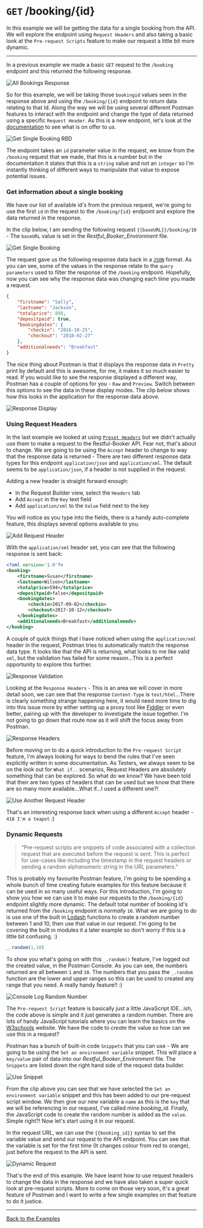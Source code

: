 # `GET` /booking/{id}

In this example we will be getting the data for a single booking from the API. We will explore the endpoint using `Request Headers` and also taking a basic look at the `Pre-request Scripts` feature to make our request a little bit more dynamic.

---

In a previous example we made a basic `GET` request to the `/booking` endpoint and this returned the following response.

![All Bookings Response](https://github.com/DannyDainton/All-Things-Postman/blob/master/Public/images/06_getSingleBooking/All_Bookings_Response.PNG)

So for this example, we will be taking those `bookingid` values seen in the response above and using the `/booking/{id}` endpoint to return data relating to that Id. Along the way we will be using several different Postman features to interact with the endpoint and change the type of data returned using a specific `Request Header`. As this is a new endpoint, let's look at the [documentation](https://restful-booker.herokuapp.com/#get-bookingid) to see what is on offer to us.

![Get Single Booking RBD](https://github.com/DannyDainton/All-Things-Postman/blob/master/Public/images/06_getSingleBooking/Get_Single_Booking_RBD.PNG)

The endpoint takes an `id` parameter value in the request, we know from the `/booking` request that we made, that this is a number but in the documentation it states that this is a `string` value and not an `integer` so I'm instantly thinking of different ways to manipulate that value to expose potential issues.

### Get information about a single booking

We have our list of available id's from the previous request, we're going to use the first `id` in the request to the `/booking/{id}` endpoint and explore the data returned in the response.

In the clip below, I am sending the following request `{{baseURL}}/booking/10` - The `baseURL` value is set in the _Restful_Booker_Environment_ file.

![Get Single Booking](https://github.com/DannyDainton/All-Things-Postman/blob/master/Public/gifs/06_getSingleBooking/Get_A_Single_Booking.gif)

The request gave us the following response data back in a [`JSON`](https://en.wikipedia.org/wiki/JSON) format. As you can see, some of the values in the response relate to the `query parameters` used to filter the response of the `/booking` endpoint. Hopefully, now you can see why the response data was changing each time you made a request.

```json
{
    "firstname": "Sally",
    "lastname": "Jackson",
    "totalprice": 898,
    "depositpaid": true,
    "bookingdates": {
        "checkin": "2016-10-25",
        "checkout": "2018-02-27"
    },
    "additionalneeds": "Breakfast"
}
```
The nice thing about Postman is that it displays the response data in `Pretty` print by default and this is awesome, for me, it makes it so much easier to read. If you would like to see the response displayed a different way, Postman has a couple of options for you - `Raw` and `Preview`. Switch between this options to see the data in these display modes. The clip below shows how this looks in the application for the response data above.

![Response Display](https://github.com/DannyDainton/All-Things-Postman/blob/master/Public/gifs/06_getSingleBooking/Response_Display.gif)

### Using Request Headers

In the last example we looked at using [`Preset Headers`](https://github.com/DannyDainton/All-Things-Postman/blob/master/Examples/04_preSetHeaders.md) but we didn't actually use them to make a request to the Restful-Booker API. Fear not, that's about to change. We are going to be using the `Accept` header to change to way that the response data is returned - There are two different response data types for this endpoint `application/json` and `application/xml`. The default seems to be `application/json`, if a header is not supplied in the request.

Adding a new header is straight forward enough:

- In the Request Builder view, select the `Headers` tab
- Add `Accept` in the `Key` text field
- Add `application/xml` to the `Value` field next to the key

You will notice as you type into the fields, there is a handy auto-complete feature, this displays several options available to you.

![Add Request Header](https://github.com/DannyDainton/All-Things-Postman/blob/master/Public/gifs/06_getSingleBooking/Add_Request_Header.gif)

With the `application/xml` header set, you can see that the following response is sent back:

```xml
<?xml version='1.0'?>
<booking>
    <firstname>Susan</firstname>
    <lastname>Wilson</lastname>
    <totalprice>594</totalprice>
    <depositpaid>false</depositpaid>
    <bookingdates>
        <checkin>2017-09-02</checkin>
        <checkout>2017-10-12</checkout>
    </bookingdates>
    <additionalneeds>Breakfast</additionalneeds>
</booking>
```

A couple of quick things that I have noticed when using the `application/xml` header in the request, Postman tries to automatically match the response data type. It looks like that the API is returning, what looks to me like valid `xml`, but the validation has failed for some reason...This is a perfect opportunity to explore this further.

![Response Validation](https://github.com/DannyDainton/All-Things-Postman/blob/master/Public/images/06_getSingleBooking/Response_Validation.PNG)

Looking at the `Response Headers` - This is an area we will cover in more detail soon, we can see that the response `Content-Type` is `text/html`...There is clearly something strange happening here, it would need more time to dig into this issue more by either setting up a proxy tool like [Fiddler](https://www.telerik.com/fiddler) or even better, pairing up with the developer to investigate the issue together. I'm not going to go down that route now as it will shift the focus away from Postman.

![Response Headers](https://github.com/DannyDainton/All-Things-Postman/blob/master/Public/images/06_getSingleBooking/Response_Headers.PNG)

Before moving on to do a quick introduction to the `Pre-request Script` feature, I'm always looking for ways to bend the rules that I've seen explicitly written in some documentation. As Testers, we always seem to be on the look out for `What if..` scenarios, Request Headers are absolutely something that can be explored. So what do we know? We have been told that their are two types of headers that can be used but we know that there are so many more available...What if...I used a different one?!

![Use Another Request Header](https://github.com/DannyDainton/All-Things-Postman/blob/master/Public/gifs/06_getSingleBooking/Use_Another_Request_Header.gif)

That's an interesting response back when using a different `Accept` header - `418 I'm a teapot` :)

### Dynamic Requests

> "Pre-request scripts are snippets of code associated with a collection request that are executed before the request is sent. This is perfect for use-cases like including the timestamp in the request headers or sending a random alphanumeric string in the URL parameters."

This is probably my favourite Postman feature, I'm going to be spending a whole bunch of time creating future examples for this feature because it can be used in so many useful ways. For this introduction, I'm going to show you how we can use it to make our requests to the `/booking/{id}` endpoint slightly more dynamic. The default total number of booking id's returned from the `/booking` endpoint is _normally_ `10`. What we are going to do is use one of the built in [Lodash](https://lodash.com/docs/4.17.10#random) functions to create a random number between 1 and 10, then use that value in our request. I'm going to be covering the built in modules it a later example so don't worry if this is a little bit confusing. :)

```Javascript
_.random(1,10)
```

To show you what's going on with this `_.random()` feature, I've logged out the created value, in the Postman Console. As you can see, the numbers returned are all between `1` and `10`. The numbers that you pass the `_.random` function are the lower and upper ranges so this can be used to created any range that you need. A really handy feature!! :)

![Console Log Random Number](https://github.com/DannyDainton/All-Things-Postman/blob/master/Public/images/06_getSingleBooking/Console_Log_Random_Number.PNG)

The `Pre-request Script` feature is basically just a little JavaScript IDE...ish, the code above is simple and it just generates a random number. There are lots of handy JavaScript tutorials where you can learn the basics on the [W3schools](https://www.w3schools.com/js/default.asp) website. We have the code to _create_ the value so how can we use this in a request?

Postman has a bunch of built-in code `Snippets` that you can use - We are going to be using the `Set an environment variable` snippet. This will place a `key/value` pair of data into our _Restful_Booker_Environment_ file. The `Snippets` are listed down the right hand side of the request data builder.

![Use Snippet](https://github.com/DannyDainton/All-Things-Postman/blob/master/Public/gifs/06_getSingleBooking/Use_Snippet.gif)

From the clip above you can see that we have selected the `Set an environment variable` snippet and this has been added to our pre-request script window. We then give our new variable a `name` as this is the `key` that we will be referencing in our request, I've called mine _booking_id_. Finally, the JavaScript code to create the random number is added as the `value`. Simple right?! Now let's start using it in our request.

In the request URL, we can use the `{{booking_id}}` syntax to set the variable value and send our request to the API endpoint. You can see that the variable is set for the first time (It changes colour from red to orange), just before the request to the API is sent.

![Dynamic Request](https://github.com/DannyDainton/All-Things-Postman/blob/master/Public/gifs/06_getSingleBooking/Dynamic_Request.gif)

That's the end of this example. We have learnt how to use request headers to change the data in the response and we have also taken a super quick look at pre-request scripts. More to come on those very soon, It's a great feature of Postman and I want to write a few single examples on that feature to do it justice.

---
[Back to the Examples](https://github.com/DannyDainton/All-Things-Postman#example-guides)
